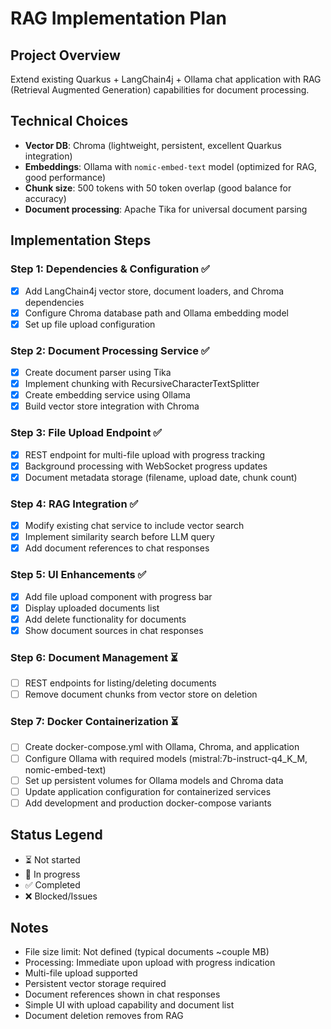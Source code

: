 # RAG Implementation Plan

## Project Overview
Extend existing Quarkus + LangChain4j + Ollama chat application with RAG (Retrieval Augmented Generation) capabilities for document processing.

## Technical Choices
- **Vector DB**: Chroma (lightweight, persistent, excellent Quarkus integration)
- **Embeddings**: Ollama with `nomic-embed-text` model (optimized for RAG, good performance)
- **Chunk size**: 500 tokens with 50 token overlap (good balance for accuracy)
- **Document processing**: Apache Tika for universal document parsing

## Implementation Steps

### Step 1: Dependencies & Configuration ✅
- [x] Add LangChain4j vector store, document loaders, and Chroma dependencies
- [x] Configure Chroma database path and Ollama embedding model
- [x] Set up file upload configuration

### Step 2: Document Processing Service ✅
- [x] Create document parser using Tika
- [x] Implement chunking with RecursiveCharacterTextSplitter
- [x] Create embedding service using Ollama
- [x] Build vector store integration with Chroma

### Step 3: File Upload Endpoint ✅
- [x] REST endpoint for multi-file upload with progress tracking
- [x] Background processing with WebSocket progress updates
- [x] Document metadata storage (filename, upload date, chunk count)

### Step 4: RAG Integration ✅
- [x] Modify existing chat service to include vector search
- [x] Implement similarity search before LLM query
- [x] Add document references to chat responses

### Step 5: UI Enhancements ✅
- [x] Add file upload component with progress bar
- [x] Display uploaded documents list
- [x] Add delete functionality for documents
- [x] Show document sources in chat responses

### Step 6: Document Management ⏳
- [ ] REST endpoints for listing/deleting documents
- [ ] Remove document chunks from vector store on deletion

### Step 7: Docker Containerization ⏳
- [ ] Create docker-compose.yml with Ollama, Chroma, and application
- [ ] Configure Ollama with required models (mistral:7b-instruct-q4_K_M, nomic-embed-text)
- [ ] Set up persistent volumes for Ollama models and Chroma data
- [ ] Update application configuration for containerized services
- [ ] Add development and production docker-compose variants

## Status Legend
- ⏳ Not started
- 🔄 In progress
- ✅ Completed
- ❌ Blocked/Issues

## Notes
- File size limit: Not defined (typical documents ~couple MB)
- Processing: Immediate upon upload with progress indication
- Multi-file upload supported
- Persistent vector storage required
- Document references shown in chat responses
- Simple UI with upload capability and document list
- Document deletion removes from RAG

